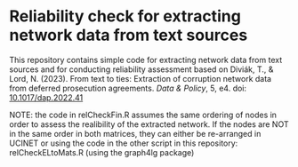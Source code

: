 # **Reliability check for extracting network data from text sources**
This repository contains simple code for extracting network data from text sources and for conducting reliability assessment based on Diviák, T., & Lord, N. (2023). From text to ties: Extraction of corruption network data from deferred prosecution agreements. *Data & Policy*, 5, e4. doi: [10.1017/dap.2022.41](10.1017/dap.2022.41)

NOTE: the code in relCheckFin.R assumes the same ordering of nodes in order to assess the realibility of the extracted network. If the nodes are NOT in the same order in both matrices, they can either be re-arranged in UCINET or using the code in the other script in this repository: relCheckELtoMats.R (using the graph4lg package)
